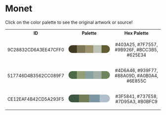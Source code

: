 
<!DOCTYPE html>
<html><body>
<h1>Monet</h1>
<p>Click on the color palette to see the original artwork or source!</p>
<table style="width:100%">
<tr><th style="text-align: center; vertical-align: middle;">ID</th><th style="text-align: center; vertical-align: middle;">Palette</th><th style="text-align: center; vertical-align: middle;">Hex Palette</th></tr>
<tr><td style="text-align: center; vertical-align: middle;"><p style="font-size:14px">9C28832CD6A3EE47CFF0</p></td> <td style="text-align: center; vertical-align: middle;"><a href=https://www.nga.gov/collection/art-object-page.52186.html style="font-size:14px"><img style="border-radius: 14px;" src="../media/swatches/9C28832CD6A3EE47CFF0.png" height="25"></a></td> <td style="text-align: center; vertical-align: middle;"><p style="font-size:14px">#403A25, #7F7557, #9B926F, #BCC3B5, #625E34</p></td></tr>
<tr><td style="text-align: center; vertical-align: middle;"><p style="font-size:14px">517746D4B3562CC089F7</p></td> <td style="text-align: center; vertical-align: middle;"><a href=https://www.nga.gov/collection/art-object-page.46652.html style="font-size:14px"><img style="border-radius: 14px;" src="../media/swatches/517746D4B3562CC089F7.png" height="25"></a></td> <td style="text-align: center; vertical-align: middle;"><p style="font-size:14px">#4D6A46, #939F77, #88A09D, #A0B0A4, #6E855C</p></td></tr>
<tr><td style="text-align: center; vertical-align: middle;"><p style="font-size:14px">CE12EAF4B42CD5A293F5</p></td> <td style="text-align: center; vertical-align: middle;"><a href=https://www.nga.gov/collection/art-object-page.61379.html style="font-size:14px"><img style="border-radius: 14px;" src="../media/swatches/CE12EAF4B42CD5A293F5.png" height="25"></a></td> <td style="text-align: center; vertical-align: middle;"><p style="font-size:14px">#3F5841, #737E58, #7D95A3, #B0BFC9</p></td></tr>
</table>
</body></html>
